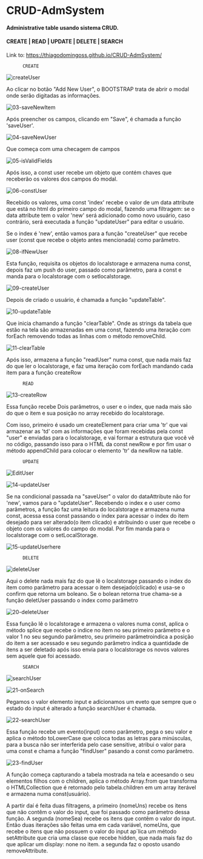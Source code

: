 # CRUD-AdmSystem
#### Administrative table usando sistema CRUD.

#### CREATE | READ | UPDATE | DELETE | SEARCH


Link to: https://thiagodomingoss.github.io/CRUD-AdmSystem/


          CREATE

![createUser](https://user-images.githubusercontent.com/99504975/174459395-f88e7c66-69d9-4b1b-81ae-c469e3726ba2.gif)


<p>Ao clicar no botão "Add New User", o BOOTSTRAP trata de abrir o modal onde serão digitadas as informações.</p>
	 
  ![03-saveNewItem](https://user-images.githubusercontent.com/99504975/174459129-d279ee0b-1b71-47fd-a16f-744ee95911dd.png)
  
<p>Após preencher os campos, clicando em "Save", é chamada a função 'saveUser'.</p>
	 
  ![04-saveNewUser](https://user-images.githubusercontent.com/99504975/174459156-e9c6ced0-f256-4cc9-b908-18af0994faf1.png)

<p>Que começa com uma checagem de campos</p>
	 
  ![05-isValidFields](https://user-images.githubusercontent.com/99504975/174459157-27175a43-ca60-477c-871d-9bac19bd5384.png)

<p>Após isso, a const user recebe um objeto que contém chaves que receberão os valores dos campos do modal.</p>
	 
  ![06-constUser](https://user-images.githubusercontent.com/99504975/174459160-e25227fb-95dc-4e0d-8d01-f232261d5d01.png)

<p>Recebido os valores, uma const 'index' recebe o valor de um data attribute que está no html do primeiro campo do modal, fazendo uma filtragem: se o data attribute tem o valor 'new' será adicionado como novo usuário, caso contrário, será executada a função "updateUser" para editar o usuário.</p>
<p>Se o index é 'new', então vamos para a função "createUser" que recebe user (const que recebe o objeto antes mencionada) como parâmetro.</p>
	 
  ![08-ifNewUser](https://user-images.githubusercontent.com/99504975/174459163-68bd3850-e3b4-4242-b6cd-ef6f09a28620.png)

<p>Esta função, requisita os objetos do localstorage e armazena numa const, depois faz um push do user, passado como parâmetro, para a const e manda para o localstorage com o setlocalstorage.</p>
	
  ![09-createUser](https://user-images.githubusercontent.com/99504975/174459164-c1662d84-7c28-4330-8c41-c7ba0ccfefa1.png)

<p>Depois de criado o usuário, é chamada a função "updateTable".</p>
	
  ![10-updateTable](https://user-images.githubusercontent.com/99504975/174459168-9c310e6b-d811-4bf9-838e-d05e122e4c6c.png)

<p>Que inicia chamando a função "clearTable". Onde as strings da tabela que estão na tela são armazenadas em uma const, fazendo uma iteração com forEach removendo todas as linhas com o método removeChild.</p>

  ![11-clearTable](https://user-images.githubusercontent.com/99504975/174459170-29c7cf88-0823-41da-871c-0794fc272353.png)

<p>Após isso, armazena a função "readUser" numa const, que nada mais faz do que ler o localstorage, e faz uma iteração com forEach mandando cada item para a função createRow</p>

          READ

  ![13-createRow](https://user-images.githubusercontent.com/99504975/174459213-c170bc97-2e44-465a-b19b-689ef7521c90.png)

<p>Essa função recebe Dois parâmetros, o user e o index, que nada mais são do que o item e sua posição no array recebido do localstorage.</p>
<p>Com isso, primeiro é usado um createElement para criar uma 'tr' que vai armazenar as 'td' com as informações que foram recebidas pela const "user" e enviadas para o localstorage, e vai formar a estrutura que você vê no código, passando isso para o HTML da const newRow e por fim usar o método appendChild para colocar o elemento 'tr' da newRow na table.</p>

          UPDATE

![EditUser](https://user-images.githubusercontent.com/99504975/174459414-6e8aea4a-ccc8-44e9-9311-08b6958fb663.gif)


![14-updateUser](https://user-images.githubusercontent.com/99504975/174459229-e654d20d-efc6-435d-82d3-73b9b2583f3c.png)

<p>Se na condicional passada na "saveUser" o valor do dataAttribute não for 'new', vamos para o "updateUser". Recebendo o index e o user como parâmetros, a função faz uma leitura do localstorage e armazena numa const, acessa essa const passando o index para acessar o index do item desejado para ser alterado(o item clicado) e atribuindo o user que recebe o objeto com os valores do campo do modal. Por fim manda para o localstorage com o setLocalStorage.</p>
	
![15-updateUserhere](https://user-images.githubusercontent.com/99504975/174459233-18a2b404-64da-4d9f-8aa6-4e54ea64c597.png)

          DELETE

![deleteUser](https://user-images.githubusercontent.com/99504975/174459427-152121cb-2f2c-4115-a85a-791e340b3d14.gif)


<p>Aqui o delete nada mais faz do que lê o localstorage passando o index do item como parâmetro para acessar o item desejado(clicado) e usa-se o confirm que retorna um boleano. Se o bolean retorna true chama-se a função deletUser passando o index como parâmetro</p>
	
  ![20-deleteUser](https://user-images.githubusercontent.com/99504975/174459248-1e570818-ac90-44fd-bdd6-2cd210ce8e92.png)

<p>Essa função lê o localstorage e armazena o valores numa const, aplica o método splice que recebe o indice no item no seu primeiro parâmetro e o valor 1 no seu segundo parâmetro, seu primeiro parâmetroindica a posição do item a ser acessado e seu segundo parâmetro indica a quantidade de itens a ser deletado após isso envia para o localstorage os novos valores sem aquele que foi acessado.</p>

          SEARCH
 
![searchUser](https://user-images.githubusercontent.com/99504975/174459439-f70447e7-75c7-4b1e-94ed-342b1b3ba656.gif)


![21-onSearch](https://user-images.githubusercontent.com/99504975/174459271-987262f5-5f5d-496f-bde8-264b4f3b85d9.png)

<p>Pegamos o valor elemento input e adicionamos um eveto que sempre que o estado do input é alterado a função searchUser é chamada.</p>
	
  ![22-searchUser](https://user-images.githubusercontent.com/99504975/174459275-4d52c3c5-accc-4dde-be01-657faff94e9b.png)

<p>Essa função recebe um evento(input) como parâmetro, pega o seu valor e aplica o método toLowerCase que coloca todas as letras para minúsculas, para a busca não ser interferida pelo case sensitive, atribui o valor para uma const e chama a função "findUser" pasando a const como parâmetro.</p>
	
  ![23-findUser](https://user-images.githubusercontent.com/99504975/174459278-457d0f8b-a89c-4369-ab3f-60a1ee5662ba.png)

<p>A função começa capturando a tabela mostrada na tela e aceesando o seu elementos filhos com o children, aplica o método Array.from que transforma o HTMLCollection que é retornado pelo tabela.children em um array iterável e armazena numa const(usuário).</p>
<p>A partir daí é feita duas filtragens, a primeiro (nomeUns) recebe os itens que não contêm o valor do input, que foi passado como parâmetro dessa função. A segunda (nomeSea) recebe os itens que contêm o valor do input. Então duas iterações são feitas uma em cada variável, nomeUns, que recebe o itens que não possuem o valor do input ap´lica um método setAttribute que cria uma classe que recebe hidden, que nada mais faz do que aplicar um display: none no item. a segunda faz o oposto usando removeAttribute.</p>

